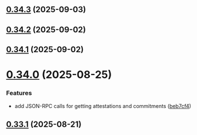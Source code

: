 ## [0.34.3](https://github.com/spaceandtimefdn/sxt-proof-of-sql-sdk/compare/v0.34.2...v0.34.3) (2025-09-03)



## [0.34.2](https://github.com/spaceandtimefdn/sxt-proof-of-sql-sdk/compare/v0.34.1...v0.34.2) (2025-09-02)



## [0.34.1](https://github.com/spaceandtimefdn/sxt-proof-of-sql-sdk/compare/v0.34.0...v0.34.1) (2025-09-02)



# [0.34.0](https://github.com/spaceandtimefdn/sxt-proof-of-sql-sdk/compare/v0.33.1...v0.34.0) (2025-08-25)


### Features

* add JSON-RPC calls for getting attestations and commitments ([beb7cf4](https://github.com/spaceandtimefdn/sxt-proof-of-sql-sdk/commit/beb7cf467b4b2396c82f4060dad70d66253dac2f))



## [0.33.1](https://github.com/spaceandtimefdn/sxt-proof-of-sql-sdk/compare/v0.33.0...v0.33.1) (2025-08-21)



